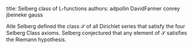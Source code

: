 title: Selberg class of L-functions
authors:
    adpollin
    DavidFarmer
    conrey
    jbeineke
    gauss

 <a knowl="lmfdb/bio.selberg">Atle Selberg</a> defined the class $\mathcal{S}$ of 
all <a knowl="lmfdb/lfunction.dirichlet_series">Dirichlet series</a> 
that satisfy the four <a knowl="lmfdb/lfunction.selberg_class.axioms">Selberg Class axioms.</a> Selberg conjectured that any  element of $\mathcal{S}$ satisfies the <a knowl="lmfdb/lfunction.rh">Riemann hypothesis.</a>
 
